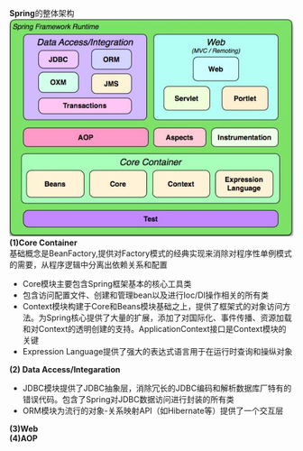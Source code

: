 **Spring**的整体架构<br>
![]( https://github.com/yehuali/springSource/raw/master/note/images/springFramework.jpg)
**(1)Core Container** <br>
基础概念是BeanFactory,提供对Factory模式的经典实现来消除对程序性单例模式的需要，从程序逻辑中分离出依赖关系和配置 <br>
  * Core模块主要包含Spring框架基本的核心工具类 <br>
  * 包含访问配置文件、创建和管理bean以及进行Ioc/DI操作相关的所有类 <br>
  * Context模块构建于Core和Beans模块基础之上，提供了框架式的对象访问方法。为Spring核心提供了大量的扩展，添加了对国际化、事件传播、资源加载和对Context的透明创建的支持。ApplicationContext接口是Context模块的关键 <br>
  * Expression Language提供了强大的表达式语言用于在运行时查询和操纵对象 <br>
  
**(2) Data Access/Integaration** <br>
  * JDBC模块提供了JDBC抽象层，消除冗长的JDBC编码和解析数据库厂特有的错误代码。包含了Spring对JDBC数据访问进行封装的所有类
  * ORM模块为流行的对象-关系映射API（如Hibernate等）提供了一个交互层
  
**(3)Web** <br>
**(4)AOP** <br>

    